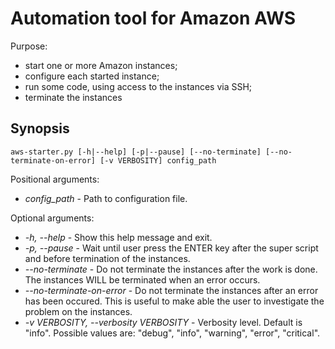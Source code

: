 # Automation tool for Amazon AWS

Purpose:

* start one or more Amazon instances;
* configure each started instance;
* run some code, using access to the instances via SSH;
* terminate the instances

## Synopsis

```
aws-starter.py [-h|--help] [-p|--pause] [--no-terminate] [--no-terminate-on-error] [-v VERBOSITY] config_path
```

Positional arguments:

* _config_path_ - Path to configuration file.

Optional arguments:

* _-h, --help_ - Show this help message and exit.
* _-p, --pause_ - Wait until user press the ENTER key after
 the super script and before termination of the instances.
* _--no-terminate_ - Do not terminate the instances after
 the work is done. The instances WILL be terminated when
 an error occurs.
* _--no-terminate-on-error_ - Do not terminate the instances
 after an error has been occured. This is useful to make able
 the user to investigate the problem on the instances.
* _-v VERBOSITY, --verbosity VERBOSITY_ - Verbosity level.
 Default is "info". Possible values are: "debug", "info",
 "warning", "error", "critical".
